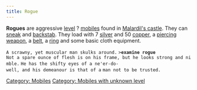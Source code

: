 ```yaml
---
title: Rogue
---
```


**Rogues** are aggressive [level](level "wikilink") ?
[mobiles](mobile "wikilink") found in [Malardil's
castle](Malardil's_castle "wikilink"). They can
[sneak](sneak "wikilink") and [backstab](backstab "wikilink"). They load
with 7 [silver](silver "wikilink") and 50 [copper](copper "wikilink"), a
[piercing weapon](piercing_weapon "wikilink"), a
[belt](plain_leather_belt "wikilink"), a [ring](ring "wikilink") and
some basic cloth equipment.

`A scrawny, yet muscular man skulks around.`
`>`**`examine rogue`**
`Not a spare ounce of flesh is on his frame, but he looks strong and nimble.`
`He has the shifty eyes of a ne'er-do-well, and his demeanour is that of a`
`man not to be trusted.`

[Category: Mobiles](Category:_Mobiles "wikilink") [Category: Mobiles
with unknown level](Category:_Mobiles_with_unknown_level "wikilink")